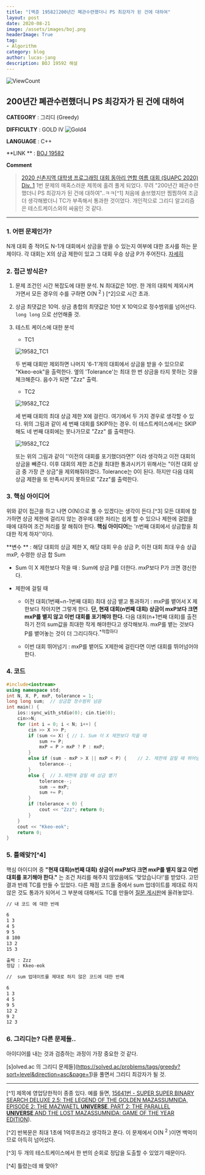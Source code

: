 ```yaml
---
title: "[백준 19582]200년간 폐관수련했더니 PS 최강자가 된 건에 대하여"
layout: post
date: 2020-08-21
image: /assets/images/boj.png
headerImage: True
tag:
- Algorithm
category: blog
author: lucas-jang
description: BOJ 19592 해설
---
```



![ViewCount](https://views.whatilearened.today/views/github/<user>/<repo>.svg)

## 200년간 폐관수련했더니 PS 최강자가 된 건에 대하여 

**CATEGORY** : 그리디 (Greedy)

**DIFFICULTY** : GOLD IV  ![Gold4](assets\images\difficulty\emojis\gold4.png)

**LANGUAGE** : C++

**LINK ** : [BOJ 19582](https://www.acmicpc.net/problem/19582)

**Comment**


>  [2020 신촌지역 대학생 프로그래밍 대회 동아리 연합 여름 대회 (SUAPC 2020) Div. 1](https://www.acmicpc.net/contest/view/519) 1번 문제의 매혹스러운 제목에 홀려 풀게 되었다. 무려 "200년간 폐관수련했더니 PS 최강자가 된 건에 대하여"..ㅋㅋ[^1] 처음에 솔브했지만 찜찜하여 조금 더 생각해봤더니 TC가 부족해서 통과한 것이었다. 개인적으로 그리디 알고리즘은 테스트케이스와의 싸움인 것 같다.

---

### 1. 어떤 문제인가?

N개 대회 중 적어도 N-1개 대회에서 상금을 받을 수 있는지 여부에 대한 조사를 하는 문제이다. 각 대회는 X의 상금 제한이 있고 그 대회 우승 상금 P가 주어진다. [자세히](https://www.acmicpc.net/problem/19582)

### 2. 접근 방식은?

1. 문제 조건인 시간 복잡도에 대한 분석. N 최대값은 10만. 한 개의 대회씩 제외시켜 가면서 모든 경우의 수를 구하면 O(N <sup>2</sup> ) [^2]으로 시간 초과.

2. 상금 최댓값은 10억. 상금 총합의 최댓값은 10만 X 10억으로 정수범위를 넘어선다. `long long` 으로 선언해줄 것.

3. 테스트 케이스에 대한 분석

   - TC1

   ![19582_TC1](\assets\images\19582_TC1.jpg)

   두 번째 대회만 제외하면 나머지 '6-1'개의 대회에서 상금을 받을 수 있으므로 "Kkeo-eok"을 출력한다. 옆의 'Tolerance'는 최대 한 번 상금을 타지 못하는 것을 체크해준다. 음수가 되면 "Zzz" 출력.

   - TC2

   ![19582_TC2](\assets\images\19582_TC1.jpg)

   세 번째 대회의 최대 상금 제한 X에 걸린다. 여기에서 두 가지 경우로 생각할 수 있다. 위의 그림과 같이 세 번째 대회를 SKIP하는 경우. 이 테스트케이스에서는 SKIP해도 네 번째 대회에는 못나가므로 "Zzz" 를 출력한다.

     ![19582_TC2](\assets\images\19582_TC1.jpg)

   또는 위의 그림과 같이 ''이전의 대회를 포기했더라면?' 이라 생각하고 이전 대회의 상금을 빼준다. 이후 대회의 제한 조건을 최대한 통과시키기 위해서는 "이전 대회 상금 중 가장 큰 상금"을 제외해줘야겠다. Tolerance는 0이 된다. 하지만 다음 대회 상금 제한을 또 만족시키지 못하므로 "Zzz"를 출력한다.

### 3. 핵심 아이디어

위와 같이 접근을 하고 나면 O(N)으로 풀 수 있겠다는 생각이 든다.[^3] 모든 대회에 참가하면 상금 제한에 걸리지 않는 경우에 대한 처리는 쉽게 할 수 있으나 제한에 걸렸을 때에 대하여 조건 처리를 잘 해줘야 한다. **핵심 아이디어**는 'n번째 대회에서 상금합을 최대한 작게 하자''이다.

**변수 ** : 해당 대회의 상금 제한 X, 해당 대회 우승 상금 P, 이전 대회 최대 우승 상급 mxP, 수령한 상금 합 Sum

- Sum 이 X 제한보다 작을 때 : Sum에 상금 P를 더한다. mxP보다 P가 크면 갱신한다.

- 제한에 걸릴 때 

  - 이전 대회(1번째~n-1번째 대회) 최대 상금 뱉고 통과하기 : mxP를 뱉어서 X 제한보다 작아지면 그렇게 한다. **단, 현재 대회(n번째 대회) 상금이 mxP보다 크면 mxP를 뱉지 않고 이번 대회를 포기해야 한다.**  다음 대회(n+1번째 대회)를 출전하기 전의 sum값을 최대한 작게 해야한다고 생각해보자. mxP를 뱉는 것보다 P를 뱉어놓는 것이 더 그리디하다.<sup>*적합하다</sup>

  

  - 이번 대회 뛰어넘기 : mxP를 뱉어도 X제한에 걸린다면 이번 대회를 뛰어넘어야 한다.

### 4. 코드

```c++
#include<iostream>
using namespace std;
int N, X, P, mxP, tolerance = 1;
long long sum;	// 상금합 정수범위 넘음
int main() {
	ios::sync_with_stdio(0); cin.tie(0);
	cin>>N;
	for (int i = 0; i < N; i++) {
		cin >> X >> P;
		if (sum <= X) {	// 1. Sum 이 X 제한보다 작을 때
			sum += P;
			mxP = P > mxP ? P : mxP;
		}
		else if (sum - mxP > X || mxP < P) {	// 2. 제한에 걸릴 때 뛰어넘기
			tolerance--;
		}
		else {	// 3.제한에 걸릴 때 상금 뱉기
			tolerance--;
			sum -= mxP;
			sum += P;
		}
		if (tolerance < 0) {
			cout << "Zzz"; return 0;
		}
	}
	cout << "Kkeo-eok";
	return 0;
}
```



### 5. 틀왜맞?[^4]

핵심 아이디어 중 **"현재 대회(n번째 대회) 상금이 mxP보다 크면 mxP를 뱉지 않고 이번 대회를 포기해야 한다."** 는 조건 처리를 해주지 않았음에도 '맞았습니다!'를 받았다. 고민 결과 반례 TC를 만들 수 있었다. 다른 채점 코드들 중에서 sum 업데이트를 제대로 하지 않은 것도 통과가 되어서 그 부분에 대해서도 TC를 만들어 [질문 게시판](https://www.acmicpc.net/board/view/55498)에 올려놓았다.

```reStructuredText
// 내 코드 에 대한 반례

6
1 3
4 5
9 5
8 100
13 2
15 3

출력 : Zzz
정답 : Kkeo-eok

//  sum 업데이트를 제대로 하지 않은 코드에 대한 반례

6
1 3
4 5
9 5
12 2
9 2
12 3
```

### 6. 그리디는? 다른 문제들..

아이디어를 내는 것과 검증하는 과정이 가장 중요한 것 같다.

[s]olved.ac 의 그리디 문제들](https://solved.ac/problems/tags/greedy?sort=level&direction=asc&page=1)을 풀면서 그리디 최강자가 될 것.

---

[^1] 제목에 영업당한적이 종종 있다. 예를 들면, [15641번 - SUPER SUPER BINARY SEARCH DELUXE 2.5: THE LEGEND OF THE GOLDEN MAZASSUMNIDA, EPISODE 2: THE MAZWAETL **UNIVERSE**, PART 2: THE PARALLEL **UNIVERSE** AND THE LOST MAZASSUMNIDA: GAME OF THE YEAR EDITION](https://www.acmicpc.net/problem/15641)).

[^2] 반복문은 최대 1초에 1억루프라고 생각하고 푼다.  이 문제에서 O(N <sup>2</sup> )이면 백억이므로 아득히 넘어섰다.

[^3] 두 개의 테스트케이스에서 한 번의 순회로 정답을 도출할 수 있었기 때문이다.

[^4] 틀렸는데 왜 맞아?